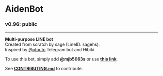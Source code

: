 # AidenBot
### v0.96: public
------------------

**Multi-purpose LINE bot**  
Created from scratch by sage (LineID: sagehs).  
Inspired by [@otouto](https://github.com/topkecleon/otouto)
Telegram bot and Hibiki.

To use this bot, simply add **@mjb5063s** or use
[**this link**](https://line.me/R/ti/p/@mjb5063s).

See [**CONTRIBUTING.md**](CONTRIBUTING.md) to contribute.
